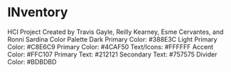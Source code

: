 # INventory
HCI Project
Created by Travis Gayle, Reilly Kearney, Esme Cervantes, and Ronni Sardina
Color Palette
Dark Primary Color: #388E3C
Light Primary Color: #C8E6C9
Primary Color: #4CAF50
Text/Icons: #FFFFFF
Accent Color: #FFC107
Primary Text: #212121
Secondary Text: #757575
Divider Color: #BDBDBD
